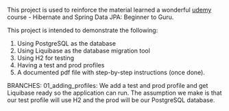 This project is used to reinforce the material learned a wonderful [udemy](https://www.udemy.com/) course - 
Hibernate and Spring Data JPA: Beginner to Guru.

This project is intended to demonstrate the following:

1. Using PostgreSQL as the database
2. Using Liquibase as the database migration tool
3. Using H2 for testing
4. Having a test and prod profiles
5. A documented pdf file with step-by-step instructions (once done).


BRANCHES:
01_adding_profiles: We add a test and prod profile and get Liquibase ready so the application can run. The assumption
we make is that our test profile will use H2 and the prod will be our PostgreSQL database.